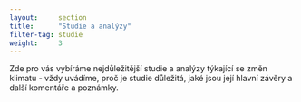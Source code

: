 ```yaml
---
layout:     section
title:      "Studie a analýzy"
filter-tag: studie
weight:     3
---
```


Zde pro vás vybíráme nejdůležitější studie a analýzy týkající se změn klimatu - vždy uvádíme, proč je studie důležitá, jaké jsou její hlavní závěry a další komentáře a poznámky.
